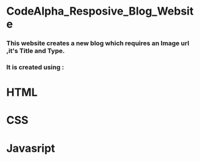 # CodeAlpha_Resposive_Blog_Website
### This website creates a new blog which requires an Image url ,it's Title and Type.
### It is created using :
# HTML
# CSS
# Javasript

